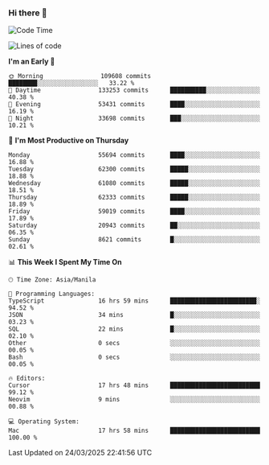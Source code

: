 ### Hi there 👋

<!--START_SECTION:waka-->
![Code Time](http://img.shields.io/badge/Code%20Time-5%2C956%20hrs%2010%20mins-blue)

![Lines of code](https://img.shields.io/badge/From%20Hello%20World%20I%27ve%20Written-123.5%20million%20lines%20of%20code-blue)

**I'm an Early 🐤** 

```text
🌞 Morning                109608 commits      ████████░░░░░░░░░░░░░░░░░   33.22 % 
🌆 Daytime                133253 commits      ██████████░░░░░░░░░░░░░░░   40.38 % 
🌃 Evening                53431 commits       ████░░░░░░░░░░░░░░░░░░░░░   16.19 % 
🌙 Night                  33698 commits       ███░░░░░░░░░░░░░░░░░░░░░░   10.21 % 
```
📅 **I'm Most Productive on Thursday** 

```text
Monday                   55694 commits       ████░░░░░░░░░░░░░░░░░░░░░   16.88 % 
Tuesday                  62300 commits       █████░░░░░░░░░░░░░░░░░░░░   18.88 % 
Wednesday                61080 commits       █████░░░░░░░░░░░░░░░░░░░░   18.51 % 
Thursday                 62333 commits       █████░░░░░░░░░░░░░░░░░░░░   18.89 % 
Friday                   59019 commits       ████░░░░░░░░░░░░░░░░░░░░░   17.89 % 
Saturday                 20943 commits       ██░░░░░░░░░░░░░░░░░░░░░░░   06.35 % 
Sunday                   8621 commits        █░░░░░░░░░░░░░░░░░░░░░░░░   02.61 % 
```


📊 **This Week I Spent My Time On** 

```text
🕑︎ Time Zone: Asia/Manila

💬 Programming Languages: 
TypeScript               16 hrs 59 mins      ████████████████████████░   94.52 % 
JSON                     34 mins             █░░░░░░░░░░░░░░░░░░░░░░░░   03.23 % 
SQL                      22 mins             █░░░░░░░░░░░░░░░░░░░░░░░░   02.10 % 
Other                    0 secs              ░░░░░░░░░░░░░░░░░░░░░░░░░   00.05 % 
Bash                     0 secs              ░░░░░░░░░░░░░░░░░░░░░░░░░   00.05 % 

🔥 Editors: 
Cursor                   17 hrs 48 mins      █████████████████████████   99.12 % 
Neovim                   9 mins              ░░░░░░░░░░░░░░░░░░░░░░░░░   00.88 % 

💻 Operating System: 
Mac                      17 hrs 58 mins      █████████████████████████   100.00 % 
```


 Last Updated on 24/03/2025 22:41:56 UTC
<!--END_SECTION:waka-->


<!--
**rad182/rad182** is a ✨ _special_ ✨ repository because its `README.md` (this file) appears on your GitHub profile.

Here are some ideas to get you started:

- 🔭 I’m currently working on ...
- 🌱 I’m currently learning ...
- 👯 I’m looking to collaborate on ...
- 🤔 I’m looking for help with ...
- 💬 Ask me about ...
- 📫 How to reach me: ...
- 😄 Pronouns: ...
- ⚡ Fun fact: ...
-->
